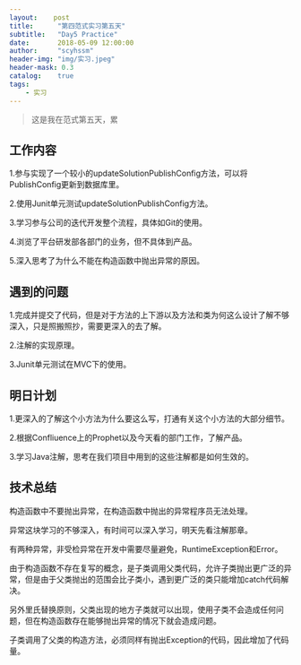 ```yaml
---
layout:    post
title:      "第四范式实习第五天"
subtitle:   "Day5 Practice"
date:       2018-05-09 12:00:00
author:     "scyhssm"
header-img: "img/实习.jpeg"
header-mask: 0.3
catalog:    true
tags:
    - 实习
---
```


>这是我在范式第五天，累

## 工作内容
1.参与实现了一个较小的updateSolutionPublishConfig方法，可以将PublishConfig更新到数据库里。

2.使用Junit单元测试updateSolutionPublishConfig方法。

3.学习参与公司的迭代开发整个流程，具体如Git的使用。

4.浏览了平台研发部各部门的业务，但不具体到产品。

5.深入思考了为什么不能在构造函数中抛出异常的原因。

## 遇到的问题
1.完成并提交了代码，但是对于方法的上下游以及方法和类为何这么设计了解不够深入，只是照搬照抄，需要更深入的去了解。

2.注解的实现原理。

3.Junit单元测试在MVC下的使用。

## 明日计划
1.更深入的了解这个小方法为什么要这么写，打通有关这个小方法的大部分细节。

2.根据Confliuence上的Prophet以及今天看的部门工作，了解产品。

3.学习Java注解，思考在我们项目中用到的这些注解都是如何生效的。

## 技术总结
构造函数中不要抛出异常，在构造函数中抛出的异常程序员无法处理。

异常这块学习的不够深入，有时间可以深入学习，明天先看注解那章。

有两种异常，非受检异常在开发中需要尽量避免，RuntimeException和Error。

由于构造函数不存在复写的概念，是子类调用父类代码，允许子类抛出更广泛的异常，但是由于父类抛出的范围会比子类小，遇到更广泛的类只能增加catch代码解决。

另外里氏替换原则，父类出现的地方子类就可以出现，使用子类不会造成任何问题，但在构造函数存在能够抛出异常的情况下就会造成问题。

子类调用了父类的构造方法，必须同样有抛出Exception的代码，因此增加了代码量。
